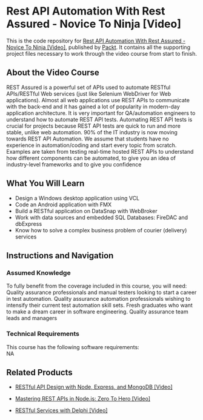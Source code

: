 


# Rest API Automation With Rest Assured - Novice To Ninja [Video]
This is the code repository for [Rest API Automation With Rest Assured - Novice To Ninja [Video]](https://www.packtpub.com/application-development/restful-services-delphi-video?utm_source=github&utm_medium=repository&utm_campaign=9781789951882), published by [Packt](https://www.packtpub.com/?utm_source=github). It contains all the supporting project files necessary to work through the video course from start to finish.
## About the Video Course
REST Assured is a powerful set of APIs used to automate RESTful APIs/RESTful Web services (just like Selenium WebDriver for Web applications). Almost all web applications use REST APIs to communicate with the back-end and it has gained a lot of popularity in modern-day application architecture. It is very important for QA/automation engineers to understand how to automate REST API tests. Automating REST API tests is crucial for projects because REST API tests are quick to run and more stable, unlike web automation. 90% of the IT industry is now moving towards REST API Automation. We assume that students have no experience in automation/coding and start every topic from scratch. Examples are taken from testing real-time hosted REST APIs to understand how different components can be automated, to give you an idea of industry-level frameworks and to give you confidence

<H2>What You Will Learn</H2>
<DIV class=book-info-will-learn-text>
<UL>
<LI>Design a Windows desktop application using VCL 
<LI>Code an Android application with FMX 
<LI>Build a RESTful application on DataSnap with WebBroker 
<LI>Work with data sources and embedded SQL Databases: FireDAC and dbExpress 
<LI>Know how to solve a complex business problem of courier (delivery) services </LI></UL></DIV>

## Instructions and Navigation
### Assumed Knowledge
To fully benefit from the coverage included in this course, you will need:<br/>
Quality assurance professionals and manual testers looking to start a career in test automation. Quality assurance automation professionals wishing to intensify their current test automation skill sets. Fresh graduates who want to make a dream career in software engineering. Quality assurance team leads and managers
### Technical Requirements
This course has the following software requirements:<br/>
NA

## Related Products
* [RESTful API Design with Node, Express, and MongoDB [Video]](https://www.packtpub.com/application-development/restful-services-delphi-video?utm_source=github&utm_medium=repository&utm_campaign=9781789951882)

* [Mastering REST APIs in Node.js: Zero To Hero [Video]](https://www.packtpub.com/application-development/restful-services-delphi-video?utm_source=github&utm_medium=repository&utm_campaign=9781789951882)

* [RESTful Services with Delphi [Video]](https://www.packtpub.com/application-development/restful-services-delphi-video?utm_source=github&utm_medium=repository&utm_campaign=9781789951882)

